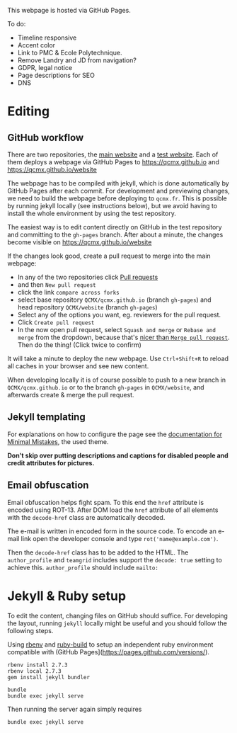 This webpage is hosted via GitHub Pages.

To do:

  * Timeline responsive
  * Accent color
  * Link to PMC & Ecole Polytechnique.
  * Remove Landry and JD from navigation?
  * GDPR, legal notice
  * Page descriptions for SEO
  * DNS

# Editing
## GitHub workflow
There are two repositories, the [main website](https://github.com/QCMX/qcmx.github.io) and a [test website](https://github.com/QCMX/website). Each of them deploys a webpage via GitHub Pages to https://qcmx.github.io and https://qcmx.github.io/website

The webpage has to be compiled with jekyll, which is done automatically by GitHub Pages after each commit. For development and previewing changes, we need to build the webpage before deploying to `qcmx.fr`. This is possible by running jekyll locally (see instructions below), but we avoid having to install the whole environment by using the test repository.

The easiest way is to edit content directly on GitHub in the test repository and committing to the `gh-pages` branch.  After about a minute, the changes become visible on https://qcmx.github.io/website

If the changes look good, create a pull request to merge into the main webpage:
* In any of the two repositories click [Pull requests](https://github.com/QCMX/qcmx.github.io/pulls)
* and then `New pull request`
* click the link `compare across forks`
* select base repository `QCMX/qcmx.github.io` (branch `gh-pages`) and  
  head repository `QCMX/website` (branch `gh-pages`)
* Select any of the options you want, eg. reviewers for the pull request.
* Click `Create pull request`
* In the now open pull request, select `Squash and merge` or `Rebase and merge` from the dropdown, because that's [nicer than `Merge pull request`](https://medium.com/swlh/squash-and-rebase-git-basics-5cb1be1e0dac). Then do the thing! (Click twice to confirm)

It will take a minute to deploy the new webpage. Use `Ctrl+Shift+R` to reload all caches in your browser and see new content.

When developing locally it is of course possible to push to a new branch in `QCMX/qcmx.github.io` or to the branch `gh-pages` in `QCMX/website`, and afterwards create & merge the pull request.

## Jekyll templating
For explanations on how to configure the page see the [documentation for Minimal Mistakes](https://mmistakes.github.io/minimal-mistakes/docs/configuration/), the used theme.

**Don't skip over putting descriptions and captions for disabled people and credit attributes for pictures.**

## Email obfuscation
Email obfuscation helps fight spam.  To this end the `href` attribute is encoded using ROT-13.  After DOM load the `href` attribute of all elements with the `decode-href` class are automatically decoded.

The e-mail is written in encoded form in the source code.  To encode an e-mail link open the developer console and type `rot('name@example.com')`.

Then the `decode-href` class has to be added to the HTML. The `author_profile` and `teamgrid` includes support the `decode: true` setting to achieve this. `author_profile` should include `mailto:`

# Jekyll & Ruby setup
To edit the content, changing files on GitHub should suffice.  For developing the layout, running `jekyll` locally might be useful and you should follow the following steps.

Using [rbenv](https://github.com/rbenv/rbenv) and [ruby-build](https://github.com/rbenv/ruby-build) to setup an independent ruby environment compatible with (GitHub Pages](https://pages.github.com/versions/).

    rbenv install 2.7.3
    rbenv local 2.7.3
    gem install jekyll bundler

    bundle
    bundle exec jekyll serve

Then running the server again simply requires

    bundle exec jekyll serve
